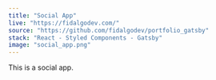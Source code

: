```yaml
---
title: "Social App"
live: "https://fidalgodev.com/"
source: "https://github.com/fidalgodev/portfolio_gatsby"
stack: "React - Styled Components - Gatsby"
image: "social_app.png"
---
```


This is a social app.
